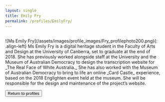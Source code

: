 ```yaml
---
layout: single
title: Emily Fry
permalink: /profiles/EmilyFry/
---
```

<br>
![Ms Emily Fry](/assets/images/profile_images/Fry_profilephoto200.png){: .align-left}
Ms Emily Fry is a digital heritage student in the Faculty of Arts and Design at the University of Canberra, set to graduate at the end of 2018. She has previously worked alongside staff at the University and the Museum of Australian Democracy to design the transcription website for _The Real Face of White Australia._ She has also worked with the Museum of Australian Democracy to bring to life an online _Card Castle_ experience, based on the 2018 Englighten event held at the museum. She will be responsible for the design and maintenance of the project’s website.

<p><a href="http://www.heritageoftheair.org.au/profiles"><button class="button">Return to profiles</button></a></p>
